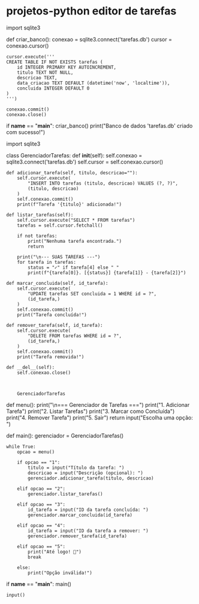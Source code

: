 # projetos-python editor de tarefas
import sqlite3

def criar_banco():
    conexao = sqlite3.connect('tarefas.db')
    cursor = conexao.cursor()
    
    cursor.execute('''
    CREATE TABLE IF NOT EXISTS tarefas (
        id INTEGER PRIMARY KEY AUTOINCREMENT,
        titulo TEXT NOT NULL,
        descricao TEXT,
        data_criacao TEXT DEFAULT (datetime('now', 'localtime')),
        concluida INTEGER DEFAULT 0
    )
    ''')
    
    conexao.commit()
    conexao.close()

if __name__ == "__main__":
    criar_banco()
    print("Banco de dados 'tarefas.db' criado com sucesso!")

import sqlite3

class GerenciadorTarefas:
    def __init__(self):
        self.conexao = sqlite3.connect('tarefas.db')
        self.cursor = self.conexao.cursor()
    
    def adicionar_tarefa(self, titulo, descricao=""):
        self.cursor.execute(
            "INSERT INTO tarefas (titulo, descricao) VALUES (?, ?)",
            (titulo, descricao)
        )
        self.conexao.commit()
        print(f"Tarefa '{titulo}' adicionada!")
    
    def listar_tarefas(self):
        self.cursor.execute("SELECT * FROM tarefas")
        tarefas = self.cursor.fetchall()
        
        if not tarefas:
            print("Nenhuma tarefa encontrada.")
            return
        
        print("\n--- SUAS TAREFAS ---")
        for tarefa in tarefas:
            status = "✓" if tarefa[4] else " "
            print(f"{tarefa[0]}. [{status}] {tarefa[1]} - {tarefa[2]}")
    
    def marcar_concluida(self, id_tarefa):
        self.cursor.execute(
            "UPDATE tarefas SET concluida = 1 WHERE id = ?",
            (id_tarefa,)
        )
        self.conexao.commit()
        print("Tarefa concluída!")
    
    def remover_tarefa(self, id_tarefa):
        self.cursor.execute(
            "DELETE FROM tarefas WHERE id = ?",
            (id_tarefa,)
        )
        self.conexao.commit()
        print("Tarefa removida!")
    
    def __del__(self):
        self.conexao.close()


       
        GerenciadorTarefas

def menu():
    print("\n=== Gerenciador de Tarefas ===")
    print("1. Adicionar Tarefa")
    print("2. Listar Tarefas")
    print("3. Marcar como Concluída")
    print("4. Remover Tarefa")
    print("5. Sair")
    return input("Escolha uma opção: ")

def main():
    gerenciador = GerenciadorTarefas()
    
    while True:
        opcao = menu()
        
        if opcao == "1":
            titulo = input("Título da tarefa: ")
            descricao = input("Descrição (opcional): ")
            gerenciador.adicionar_tarefa(titulo, descricao)
        
        elif opcao == "2":
            gerenciador.listar_tarefas()
        
        elif opcao == "3":
            id_tarefa = input("ID da tarefa concluída: ")
            gerenciador.marcar_concluida(id_tarefa)
        
        elif opcao == "4":
            id_tarefa = input("ID da tarefa a remover: ")
            gerenciador.remover_tarefa(id_tarefa)
        
        elif opcao == "5":
            print("Até logo! 👋")
            break
        
        else:
            print("Opção inválida!")

if __name__ == "__main__":
    main()

    input()
